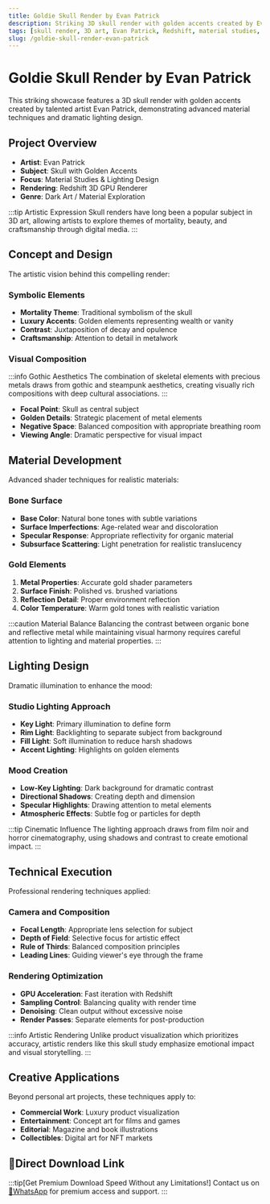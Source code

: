 ```yaml
---
title: Goldie Skull Render by Evan Patrick
description: Striking 3D skull render with golden accents created by Evan Patrick, showcasing advanced material techniques and dramatic lighting design.
tags: [skull render, 3D art, Evan Patrick, Redshift, material studies, golden accents, dramatic lighting, artistic visualization]
slug: /goldie-skull-render-evan-patrick
---
```


# Goldie Skull Render by Evan Patrick

This striking showcase features a 3D skull render with golden accents created by talented artist Evan Patrick, demonstrating advanced material techniques and dramatic lighting design.

## Project Overview

- **Artist**: Evan Patrick
- **Subject**: Skull with Golden Accents
- **Focus**: Material Studies & Lighting Design
- **Rendering**: Redshift 3D GPU Renderer
- **Genre**: Dark Art / Material Exploration

:::tip Artistic Expression
Skull renders have long been a popular subject in 3D art, allowing artists to explore themes of mortality, beauty, and craftsmanship through digital media.
:::

## Concept and Design

The artistic vision behind this compelling render:

### Symbolic Elements

- **Mortality Theme**: Traditional symbolism of the skull
- **Luxury Accents**: Golden elements representing wealth or vanity
- **Contrast**: Juxtaposition of decay and opulence
- **Craftsmanship**: Attention to detail in metalwork

### Visual Composition

:::info Gothic Aesthetics
The combination of skeletal elements with precious metals draws from gothic and steampunk aesthetics, creating visually rich compositions with deep cultural associations.
:::

- **Focal Point**: Skull as central subject
- **Golden Details**: Strategic placement of metal elements
- **Negative Space**: Balanced composition with appropriate breathing room
- **Viewing Angle**: Dramatic perspective for visual impact

## Material Development

Advanced shader techniques for realistic materials:

### Bone Surface

- **Base Color**: Natural bone tones with subtle variations
- **Surface Imperfections**: Age-related wear and discoloration
- **Specular Response**: Appropriate reflectivity for organic material
- **Subsurface Scattering**: Light penetration for realistic translucency

### Gold Elements

1. **Metal Properties**: Accurate gold shader parameters
2. **Surface Finish**: Polished vs. brushed variations
3. **Reflection Detail**: Proper environment reflection
4. **Color Temperature**: Warm gold tones with realistic variation

:::caution Material Balance
Balancing the contrast between organic bone and reflective metal while maintaining visual harmony requires careful attention to lighting and material properties.
:::

## Lighting Design

Dramatic illumination to enhance the mood:

### Studio Lighting Approach

- **Key Light**: Primary illumination to define form
- **Rim Light**: Backlighting to separate subject from background
- **Fill Light**: Soft illumination to reduce harsh shadows
- **Accent Lighting**: Highlights on golden elements

### Mood Creation

- **Low-Key Lighting**: Dark background for dramatic contrast
- **Directional Shadows**: Creating depth and dimension
- **Specular Highlights**: Drawing attention to metal elements
- **Atmospheric Effects**: Subtle fog or particles for depth

:::tip Cinematic Influence
The lighting approach draws from film noir and horror cinematography, using shadows and contrast to create emotional impact.
:::

## Technical Execution

Professional rendering techniques applied:

### Camera and Composition

- **Focal Length**: Appropriate lens selection for subject
- **Depth of Field**: Selective focus for artistic effect
- **Rule of Thirds**: Balanced composition principles
- **Leading Lines**: Guiding viewer's eye through the frame

### Rendering Optimization

- **GPU Acceleration**: Fast iteration with Redshift
- **Sampling Control**: Balancing quality with render time
- **Denoising**: Clean output without excessive noise
- **Render Passes**: Separate elements for post-production

:::info Artistic Rendering
Unlike product visualization which prioritizes accuracy, artistic renders like this skull study emphasize emotional impact and visual storytelling.
:::

## Creative Applications

Beyond personal art projects, these techniques apply to:

- **Commercial Work**: Luxury product visualization
- **Entertainment**: Concept art for films and games
- **Editorial**: Magazine and book illustrations
- **Collectibles**: Digital art for NFT markets

## 🚀Direct Download Link
:::tip[Get Premium Download Speed Without any Limitations!]
Contact us on [💬WhatsApp](https://wa.me/+8613237610083) for premium  access and support.
:::